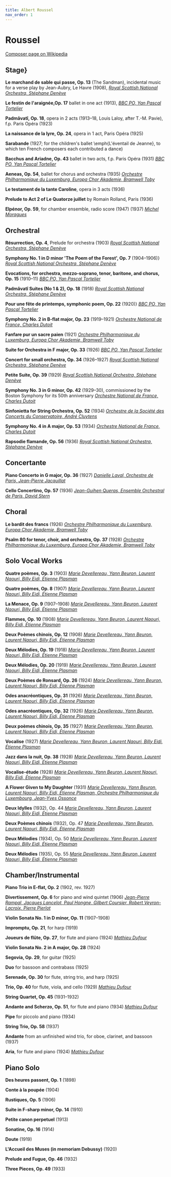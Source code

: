 ```yaml
---
title: Albert Roussel
nav_order: 1
---
```


# Roussel

[Composer page on Wikipedia](https://en.wikipedia.org/wiki/Albert_Roussel#Works)

## Stage}
**Le marchand de sable qui passe, Op. 13** (The Sandman), incidental music for a verse play by Jean-Aubry, Le Havre (1908),  [*Royal Scottish National Orchestra, Stéphane Denève*](https://tidal.com/browse/track/12602666)

**Le festin de l'araignée,Op. 17** ballet in one act (1913), [*BBC PO, Yan Pascal Tortelier*](https://tidal.com/album/377163547)

**Padmâvatî, Op. 18**, opera in 2 acts (1913–18, Louis Laloy, after T.-M. Pavie), f.p. Paris Opéra (1923)

**La naissance de la lyre, Op. 24**, opera in 1 act, Paris Opéra (1925)

**Sarabande** (1927; for the children's ballet \emph{L'éventail de Jeanne}, to which ten French composers each contributed a dance)

**Bacchus and Ariadne, Op. 43** ballet in two acts, f.p. Paris Opéra (1931) [*BBC PO, Yan Pascal Tortelier*](https://tidal.com/album/377163547)

**Aeneas, Op. 54**, ballet for chorus and orchestra (1935) [*Orchestre Philharmonique du Luxemburg, Europa Chor Akademie, Bramwell Toby*](https://tidal.com/album/19480810)



**Le testament de la tante Caroline**, opera in 3 acts (1936)

**Prelude to Act 2 of Le Quatorze juillet** by Romain Rolland, Paris (1936)

**Elpénor, Op. 59**, for chamber ensemble, radio score (1947) (1937) [*Michel Moragues*](https://tidal.com/album/12733647/track/12733661)

## Orchestral

**Résurrection, Op. 4**, Prelude for orchestra (1903) [*Royal Scottish National Orchestra, Stéphane Denève*](https://tidal.com/browse/track/12602666)

**Symphony No. 1 in D minor 'The Poem of the Forest', Op. 7** (1904–1906)} [*Royal Scottish National Orchestra, Stéphane Denève*](https://tidal.com/browse/track/12602666)

**Evocations, for orchestra, mezzo-soprano, tenor, baritone, and chorus, Op. 15** (1910–11) [*BBC PO, Yan Pascal Tortelier*](https://tidal.com/album/376443862)

**Padmâvatî Suites (No 1 & 2), Op. 18** (1918) [*Royal Scottish National Orchestra, Stéphane Denève*](https://tidal.com/album/284372110)

**Pour une fête de printemps, symphonic poem, Op. 22** (1920)} [*BBC PO, Yan Pascal Tortelier*](https://tidal.com/album/376443862)

**Symphony No. 2 in B-flat major, Op. 23** (1919–1921) [*Orchestre National de France, Charles Dutoit*](https://tidal.com/album/535142)

**Fanfare pur un sacre paien** (1921) [*Orchestre Philharmonique du Luxemburg, Europa Chor Akademie, Bramwell Toby*](https://tidal.com/album/19480810)

**Suite for Orchestra in F major, Op. 33** (1926) [*BBC PO, Yan Pascal Tortelier*](https://tidal.com/album/376443862)

**Concert for small orchestra, Op. 34** (1926–1927) [*Royal Scottish National Orchestra, Stéphane Denève*](https://tidal.com/album/12616862)

**Petite Suite, Op. 39** (1929) [*Royal Scottish National Orchestra, Stéphane Denève*](https://tidal.com/album/12616862)

**Symphony No. 3 in G minor, Op. 42** (1929–30), commissioned by the Boston Symphony for its 50th anniversary [*Orchestre National de France, Charles Dutoit*](https://tidal.com/album/535142)

**Sinfonietta for String Orchestra, Op. 52** (1934) [*Orchestre de la Société des Concerts du Conservatoire, André Cluytens*](https://tidal.com/album/184078976)

**Symphony No. 4 in A major, Op. 53** (1934) [*Orchestre National de France, Charles Dutoit*](https://tidal.com/album/535142)

**Rapsodie flamande, Op. 56** (1936) [*Royal Scottish National Orchestra, Stéphane Denève*](https://tidal.com/album/12616862)

## Concertante

**Piano Concerto in G major, Op. 36** (1927) [*Danielle Laval, Orchestre de Paris, Jean-Pierre Jacquillat*](https://tidal.com/album/3277650)

**Cello Concertino, Op. 57** (1936) [*Jean-Guihen Queras, Ensemble Orchestral de Paris, David Stern*](https://tidal.com/album/69600745)

## Choral

**Le bardit des francs** (1926) [*Orchestre Philharmonique du Luxemburg, Europa Chor Akademie, Bramwell Toby*](https://tidal.com/album/19480810)



**Psalm 80 for tenor, choir, and orchestra, Op. 37** (1928) [*Orchestre Philharmonique du Luxemburg, Europa Chor Akademie, Bramwell Toby*](https://tidal.com/album/19480810)

## Solo Vocal Works

**Quatre poèmes, Op. 3** (1903) [*Marie Devellereau, Yann Beuron, Laurent Naouri, Billy Eidi, Étienne Plasman*](https://tidal.com/album/19482416)

**Quatre poèmes, Op. 8** (1907) [*Marie Devellereau, Yann Beuron, Laurent Naouri, Billy Eidi, Étienne Plasman*](https://tidal.com/album/19482416)

**La Menace, Op. 9** (1907–1908) [*Marie Devellereau, Yann Beuron, Laurent Naouri, Billy Eidi, Étienne Plasman*](https://tidal.com/album/19482416)

**Flammes, Op. 10** (1908) [*Marie Devellereau, Yann Beuron, Laurent Naouri, Billy Eidi, Étienne Plasman*](https://tidal.com/album/19482416)

**Deux Poèmes chinois, Op. 12** (1908) [*Marie Devellereau, Yann Beuron, Laurent Naouri, Billy Eidi, Étienne Plasman*](https://tidal.com/album/19482416)

**Deux Mélodies, Op. 19** (1918) [*Marie Devellereau, Yann Beuron, Laurent Naouri, Billy Eidi, Étienne Plasman*](https://tidal.com/album/19482416)

**Deux Mélodies, Op. 20** (1919) [*Marie Devellereau, Yann Beuron, Laurent Naouri, Billy Eidi, Étienne Plasman*](https://tidal.com/album/19482416)

**Deux Poèmes de Ronsard, Op. 26** (1924) [*Marie Devellereau, Yann Beuron, Laurent Naouri, Billy Eidi, Étienne Plasman*](https://tidal.com/album/19482416)

**Odes anacréontiques, Op. 31** (1926) [*Marie Devellereau, Yann Beuron, Laurent Naouri, Billy Eidi, Étienne Plasman*](https://tidal.com/album/19482416)

**Odes anacréontiques, Op. 32** (1926) [*Marie Devellereau, Yann Beuron, Laurent Naouri, Billy Eidi, Étienne Plasman*](https://tidal.com/album/19482416)

**Deux poèmes chinois, Op. 35** (1927) [*Marie Devellereau, Yann Beuron, Laurent Naouri, Billy Eidi, Étienne Plasman*](https://tidal.com/album/19482416)

**Vocalise** (1927) [*Marie Devellereau, Yann Beuron, Laurent Naouri, Billy Eidi, Étienne Plasman*](https://tidal.com/album/19482416)

**Jazz dans la nuit, Op. 38** (1928) [*Marie Devellereau, Yann Beuron, Laurent Naouri, Billy Eidi, Étienne Plasman*](https://tidal.com/album/19482416)

**Vocalise-étude** (1928) [*Marie Devellereau, Yann Beuron, Laurent Naouri, Billy Eidi, Étienne Plasman*](https://tidal.com/album/19482416)

**A Flower Given to My Daughter** (1931) [*Marie Devellereau, Yann Beuron, Laurent Naouri, Billy Eidi, Étienne Plasman, Orchestre Philharmonique du Luxembourg, Jean-Yves Ossonce*](https://tidal.com/album/19482416)

**Deux Idylles** (1932), Op. 44 [*Marie Devellereau, Yann Beuron, Laurent Naouri, Billy Eidi, Étienne Plasman*](https://tidal.com/album/19482416)

**Deux Poèmes chinois** (1932), Op. 47 [*Marie Devellereau, Yann Beuron, Laurent Naouri, Billy Eidi, Étienne Plasman*](https://tidal.com/album/19482416)

**Deux Mélodies** (1934), Op. 50 [*Marie Devellereau, Yann Beuron, Laurent Naouri, Billy Eidi, Étienne Plasman*](https://tidal.com/album/19482416)

**Deux Mélodies** (1935), Op. 55 [*Marie Devellereau, Yann Beuron, Laurent Naouri, Billy Eidi, Étienne Plasman*](https://tidal.com/album/19482416)


## Chamber/Instrumental

**Piano Trio in E-flat, Op. 2** (1902, rev. 1927)

**Divertissement, Op. 6** for piano and wind quintet (1906) [*Jean-Pierre Rampal, Jacques Lancelot, Paul Hongne, Gilbert Coursier, Robert Veyron-Lacroix, Pierre Pierlot*](https://tidal.com/album/54297839/track/54297847)

**Violin Sonata No. 1 in D minor, Op. 11** (1907–1908)

**Impromptu, Op. 21**, for harp (1919)

**Joueurs de flûte, Op. 27**, for flute and piano (1924) [*Mathieu Dufour*](https://tidal.com/album/12733647/track/12733661)

**Violin Sonata No. 2 in A major, Op. 28** (1924)

**Segovia, Op. 29**, for guitar (1925)

**Duo** for bassoon and contrabass (1925)

**Serenade, Op. 30** for flute, string trio, and harp (1925)

**Trio, Op. 40** for flute, viola, and cello (1929) [*Mathieu Dufour*](https://tidal.com/album/12733647/track/12733661)

**String Quartet, Op. 45** (1931–1932)

**Andante and Scherzo, Op. 51**, for flute and piano (1934) [*Mathieu Dufour*](https://tidal.com/album/12733647/track/12733661)

**Pipe** for piccolo and piano (1934)

**String Trio, Op. 58** (1937)

**Andante** from an unfinished wind trio, for oboe, clarinet, and bassoon (1937)

**Aria**, for flute and piano (1924) [*Mathieu Dufour*](https://tidal.com/album/12733647/track/12733661)


## Piano Solo

**Des heures passent, Op. 1** (1898)

**Conte à la poupée** (1904)

**Rustiques, Op. 5** (1906)

**Suite in F-sharp minor, Op. 14** (1910)

**Petite canon perpetuel** (1913)

**Sonatine, Op. 16** (1914)

**Doute** (1919)

**L'Accueil des Muses (in memoriam Debussy)** (1920)

**Prelude and Fugue, Op. 46** (1932)

**Three Pieces, Op. 49** (1933)

